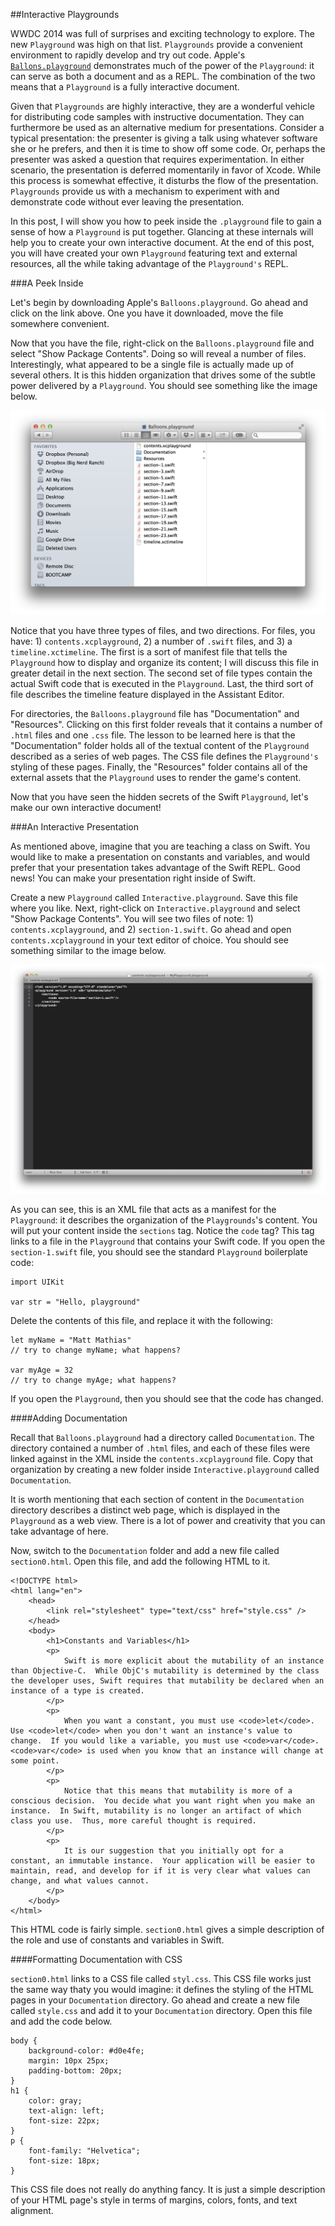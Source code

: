 ##Interactive Playgrounds

WWDC 2014 was full of surprises and exciting technology to explore.  The new `Playground` was high on that list.  `Playgrounds` provide a convenient environment to rapidly develop and try out code.  Apple's [`Ballons.playground`](https://developer.apple.com/swift/blog/?id=9) demonstrates much of the power of the `Playground`: it can serve as both a document and as a REPL.  The combination of the two means that a `Playground` is a fully interactive document.

Given that `Playgrounds` are highly interactive, they are a wonderful vehicle for distributing code samples with instructive documentation.  They can furthermore be used as an alternative medium for presentations.  Consider a typical presentation: the presenter is giving a talk using whatever software she or he prefers, and then it is time to show off some code.  Or, perhaps the presenter was asked a question that requires experimentation.  In either scenario, the presentation is deferred momentarily in favor of Xcode.  While this process is somewhat effective, it disturbs the flow of the presentation.  `Playgrounds` provide us with a mechanism to experiment with and demonstrate code without ever leaving the presentation.

In this post, I will show you how to peek inside the `.playground` file to gain a sense of how a `Playground` is put together.  Glancing at these internals will help you to create your own interactive document.  At the end of this post, you will have created your own `Playground` featuring text and external resources, all the while taking advantage of the `Playground's` REPL.

###A Peek Inside

Let's begin by downloading Apple's `Balloons.playground`.  Go ahead and click on the link above.  One you have it downloaded, move the file somewhere convenient.

Now that you have the file, right-click on the `Balloons.playground` file and select "Show Package Contents".  Doing so will reveal a number of files.  Interestingly, what appeared to be a single file is actually made up of several others.  It is this hidden organization that drives some of the subtle power delivered by a `Playground`.  You should see something like the image below.

![Playground Package Contents](playgroundPackageContents.png)

Notice that you have three types of files, and two directions.  For files, you have: 1) `contents.xcplayground`, 2) a number of `.swift` files, and 3) a `timeline.xctimeline`.  The first is a sort of manifest file that tells the `Playground` how to display and organize its content; I will discuss this file in greater detail in the next section.  The second set of file types contain the actual Swift code that is executed in the `Playground`.  Last, the third sort of file describes the timeline feature displayed in the Assistant Editor.

For directories, the `Balloons.playground` file has "Documentation" and "Resources".  Clicking on this first folder reveals that it contains a number of `.html` files and one `.css` file.  The lesson to be learned here is that the "Documentation" folder holds all of the textual content of the `Playground` described as a series of web pages.  The CSS file defines the `Playground's` styling of these pages.  Finally, the "Resources" folder contains all of the external assets that the `Playground` uses to render the game's content.

Now that you have seen the hidden secrets of the Swift `Playground`, let's make our own interactive document!

###An Interactive Presentation

As mentioned above, imagine that you are teaching a class on Swift.  You would like to make a presentation on constants and variables, and would prefer that your presentation takes advantage of the Swift REPL.  Good news!  You can make your presentation right inside of Swift.

Create a new `Playground` called `Interactive.playground`.  Save this file where you like.  Next, right-click on `Interactive.playground` and select "Show Package Contents".  You will see two files of note: 1) `contents.xcplayground`, and 2) `section-1.swift`.  Go ahead and open `contents.xcplayground` in your text editor of choice.  You should see something similar to the image below.

![Contents](contentsPlayground.png)

As you can see, this is an XML file that acts as a manifest for the `Playground`: it describes the organization of the `Playgrounds`'s content.  You will put your content inside the `sections` tag.  Notice the `code` tag?  This tag links to a file in the `Playground` that contains your Swift code.  If you open the `section-1.swift` file, you should see the standard `Playground` boilerplate code:

```
import UIKit

var str = "Hello, playground"
```

Delete the contents of this file, and replace it with the following:

```
let myName = "Matt Mathias"
// try to change myName; what happens?

var myAge = 32
// try to change myAge; what happens?
```

If you open the `Playground`, then you should see that the code has changed.

####Adding Documentation

Recall that `Balloons.playground` had a directory called `Documentation`.  The directory contained a number of `.html` files, and each of these files were linked against in the XML inside the `contents.xcplayground` file.  Copy that organization by creating a new folder inside `Interactive.playground` called `Documentation`.

It is worth mentioning that each section of content in the `Documentation` directory describes a distinct web page, which is displayed in the `Playground` as a web view.  There is a lot of power and creativity that you can take advantage of here.

Now, switch to the `Documentation` folder and add a new file called `section0.html`.  Open this file, and add the following HTML to it.

```
<!DOCTYPE html>
<html lang="en">
    <head>
		<link rel="stylesheet" type="text/css" href="style.css" />
	</head>
    <body>
		<h1>Constants and Variables</h1>
		<p>
			Swift is more explicit about the mutability of an instance than Objective-C.  While ObjC's mutability is determined by the class the developer uses, Swift requires that mutability be declared when an instance of a type is created.  
		</p>
		<p>
			When you want a constant, you must use <code>let</code>.  Use <code>let</code> when you don't want an instance's value to change.  If you would like a variable, you must use <code>var</code>.  <code>var</code> is used when you know that an instance will change at some point.
		</p>
		<p>
			Notice that this means that mutability is more of a conscious decision.  You decide what you want right when you make an instance.  In Swift, mutability is no longer an artifact of which class you use.  Thus, more careful thought is required.  
		</p>
		<p>
			It is our suggestion that you initially opt for a constant, an immutable instance.  Your application will be easier to maintain, read, and develop for if it is very clear what values can change, and what values cannot.  
		</p>
    </body>
</html>
```

This HTML code is fairly simple.  `section0.html` gives a simple description of the role and use of constants and variables in Swift.

####Formatting Documentation with CSS

`section0.html` links to a CSS file called `styl.css`.  This CSS file works just the same way thaty you would imagine: it defines the styling of the HTML pages in your `Documentation` directory.  Go ahead and create a new file called `style.css` and add it to your `Documentation` directory.  Open this file and add the code below.

```
body {
	background-color: #d0e4fe; 
    margin: 10px 25px;
	padding-bottom: 20px;
}
h1 {
    color: gray;
    text-align: left;
	font-size: 22px;
}
p {
    font-family: "Helvetica";
    font-size: 18px;
}
```

This CSS file does not really do anything fancy.  It is just a simple description of your HTML page's style in terms of margins, colors, fonts, and text alignment.